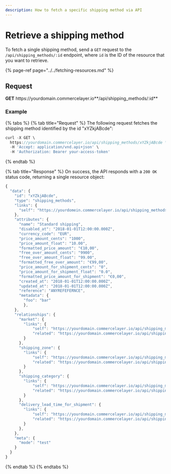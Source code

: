 ```yaml
---
description: How to fetch a specific shipping method via API
---
```


# Retrieve a shipping method

To fetch a single shipping method, send a `GET` request to the `/api/shipping_methods/:id` endpoint, where `id` is the ID of the resource that you want to retrieve.

{% page-ref page="../../fetching-resources.md" %}

## Request

**GET** https://<i></i>yourdomain.commercelayer.io**/api/shipping_methods/:id**

### **Example**

{% tabs %}
{% tab title="Request" %}
The following request fetches the shipping method identified by the id "xYZkjABcde":

```javascript
curl -X GET \
  https://yourdomain.commercelayer.io/api/shipping_methods/xYZkjABcde \
  -H 'Accept: application/vnd.api+json' \
  -H 'Authorization: Bearer your-access-token'
```
{% endtab %}

{% tab title="Response" %}
On success, the API responds with a `200 OK` status code, returning a single resource object:

```javascript
{
  "data": {
    "id": "xYZkjABcde",
    "type": "shipping_methods",
    "links": {
      "self": "https://yourdomein.commercelayer.io/api/shipping_methods/xYZkjABcde"
    },
    "attributes": {
      "name": "Standard shipping",
      "disabled_at": "2018-01-01T12:00:00.000Z",
      "currency_code": "EUR",
      "price_amount_cents": "1000",
      "price_amount_float": "10.00",
      "formatted_price_amount": "€10,00",
      "free_over_amount_cents": "9900",
      "free_over_amount_float": "99.00",
      "formatted_free_over_amount": "€99,00",
      "price_amount_for_shipment_cents": "0",
      "price_amount_for_shipment_float": "0.0",
      "formatted_price_amount_for_shipment": "€0,00",
      "created_at": "2018-01-01T12:00:00.000Z",
      "updated_at": "2018-01-01T12:00:00.000Z",
      "reference": "ANYREFEFERNCE",
      "metadata": {
        "foo": "bar"
        },
    },
    "relationships": {
      "market": {
        "links": {
            "self": "https://yourdomain.commercelayer.io/api/shipping_methods/xYZkjABcde/relationships/market",
            "related": "https://yourdomain.commercelayer.io/api/shipping_methods/xYZkjABcde/market"
        }
      },
      "shipping_zone": {
        "links": {
            "self": "https://yourdomain.commercelayer.io/api/shipping_methods/xYZkjABcde/relationships/shipping_zone",
            "related": "https://yourdomain.commercelayer.io/api/shipping_methods/xYZkjABcde/shipping_zone"
        }
      },
      "shipping_category": {
        "links": {
            "self": "https://yourdomain.commercelayer.io/api/shipping_methods/xYZkjABcde/relationships/shipping_category",
            "related": "https://yourdomain.commercelayer.io/api/shipping_methods/xYZkjABcde/shipping_category"
        }
      },
      "delivery_lead_time_for_shipment": {
        "links": {
            "self": "https://yourdomain.commercelayer.io/api/shipping_methods/xYZkjABcde/relationships/delivery_lead_time_for_shipment",
            "related": "https://yourdomain.commercelayer.io/api/shipping_methods/xYZkjABcde/delivery_lead_time_for_shipment"
        }
      },
    },
    "meta": {
      "mode": "test"
    }
  }
}
```
{% endtab %}
{% endtabs %}

